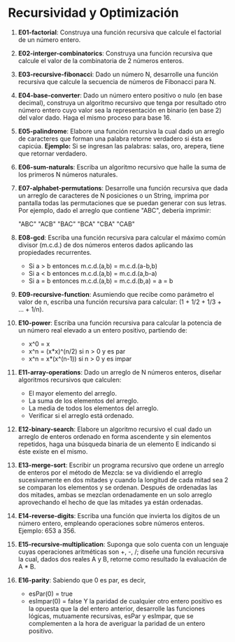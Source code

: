 # Recursividad y Optimización

1) **E01-factorial**: Construya una función recursiva que calcule el factorial de un número entero.

2) **E02-interger-combinatorics**: Construya una función recursiva que calcule el valor de la combinatoria de 2 números enteros.

3) **E03-recursive-fibonacci**: Dado un número N, desarrolle una función recursiva que calcule la secuencia de números de Fibonacci para N.

4) **E04-base-converter**: Dado un número entero positivo o nulo (en base decimal), construya un algoritmo recursivo que tenga por resultado otro número entero cuyo valor sea la representación en binario (en base 2) del valor dado. Haga el mismo proceso para base 16.

5) **E05-palindrome**: Elabore una función recursiva la cual dado un arreglo de caracteres que forman una palabra retorne verdadero si ésta es capicúa. **Ejemplo:** Si se ingresan las palabras: salas, oro, arepera, tiene que retornar verdadero.

6) **E06-sum-naturals**: Escriba un algoritmo recursivo que halle la suma de los primeros N números naturales.

7) **E07-alphabet-permutations**: Desarrolle una función recursiva que dada un arreglo de caracteres de N posiciones o un String, imprima por pantalla todas las permutaciones que se puedan generar con sus letras. Por ejemplo, dado el arreglo que contiene "ABC", debería imprimir:

	"ABC"
	"ACB"
	"BAC"
	"BCA"
	"CBA"
	"CAB"

8) **E08-gcd**: Escriba una función recursiva para calcular el máximo común divisor (m.c.d.) de dos números enteros dados aplicando las propiedades recurrentes.
   - Si a > b entonces m.c.d.(a,b) = m.c.d.(a-b,b)
   - Si a < b entonces m.c.d.(a,b) = m.c.d.(a,b-a)
   - Si a = b entonces m.c.d.(a,b) = m.c.d.(b,a) = a = b

9) **E09-recursive-function**: Asumiendo que recibe como parámetro el valor de n, escriba una función recursiva para calcular: (1 + 1/2 + 1/3 + ... + 1/n).

10) **E10-power**: Escriba una función recursiva para calcular la potencia de un número real elevado a un entero positivo, partiendo de:
    - x^0 = x
    - x^n = (x*x)^(n/2) si n > 0 y es par
    - x^n = x*(x^(n-1)) si n > 0 y es impar

11) **E11-array-operations**: Dado un arreglo de N números enteros, diseñar algoritmos recursivos que calculen:
    - El mayor elemento del arreglo.
    - La suma de los elementos del arreglo.
    - La media de todos los elementos del arreglo.
    - Verificar si el arreglo está ordenado.

12) **E12-binary-search**: Elabore un algoritmo recursivo el cual dado un arreglo de enteros ordenado en forma ascendente y sin elementos repetidos, haga una búsqueda binaria de un elemento E indicando si éste existe en el mismo.

13) **E13-merge-sort**: Escribir un programa recursivo que ordene un arreglo de enteros por el método de Mezcla: se va dividiendo el arreglo sucesivamente en dos mitades y cuando la longitud de cada mitad sea 2 se comparan los elementos y se ordenan. Después de ordenadas las dos mitades, ambas se mezclan ordenadamente en un solo arreglo aprovechando el hecho de que las mitades ya están ordenadas.

14) **E14-reverse-digits**: Escriba una función que invierta los dígitos de un número entero, empleando operaciones sobre números enteros. Ejemplo: 653 a 356.

15) **E15-recursive-multiplication**: Suponga que solo cuenta con un lenguaje cuyas operaciones aritméticas son +, -, /; diseñe una función recursiva la cual, dados dos reales A y B, retorne como resultado la evaluación de A * B.

16) **E16-parity**: Sabiendo que 0 es par, es decir,
    - esPar(0) = true
    - esImpar(0) = false
    Y la paridad de cualquier otro entero positivo es la opuesta que la del entero anterior, desarrolle las funciones lógicas, mutuamente recursivas, esPar y esImpar, que se complementen a la hora de averiguar la paridad de un entero positivo.
